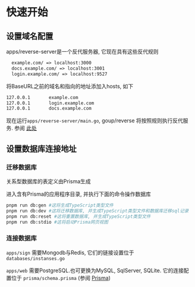 # 快速开始

## 设置域名配置

apps/reverse-server是一个反代服务器, 它现在具有这些反代规则

```txt
  example.com/ => localhost:3000
  docs.example.com/ => localhost:3001
  login.example.com/ => localhost:9527
```

将BaseURL之前的域名和指向的地址添加入hosts, 如下

```txt
127.0.0.1		example.com
127.0.0.1		login.example.com
127.0.0.1		docs.example.com
```

现在运行`apps/reverse-server/main.go`, goup/reverse 将按照规则执行反代服务. 参阅 [此处](https://github.com/startracex/goup/reverse)

## 设置数据库连接地址

### 迁移数据库

关系型数据库的表定义由Prisma生成

进入含有Prisma的应用程序目录, 并执行下面的命令操作数据库

```sh
pnpm run db:gen #这将生成TypeScript类型文件
pnpm run db:dev #这将迁移数据库, 并生成TypeScript类型文件和数据库迁移sql记录
pnpm run db:reset #这将重置数据库, 并生成TypeScript类型文件
pnpm run db:stdio #这将启动Prisma网页视图
```

### 连接数据库

`apps/sign` 需要Mongodb与Redis, 它们的链接设置位于 `databases/instanses.go`

`apps/web` 需要PostgreSQL.也可更换为MySQL, SqlServer, SQLite. 它的连接配置位于 `prisma/schema.prisma` (参阅 [Prisma](https://pris.ly/d/prisma-schema))
